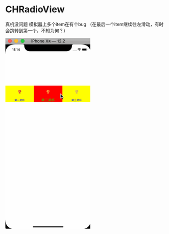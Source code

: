 # CHRadioView
真机没问题
模拟器上多个item在有个bug （在最后一个item继续往左滑动，有时会跳转到第一个，不知为何？）

![img](https://github.com/Eonlychen/CHRadioView/blob/master/Untitled.gif)
